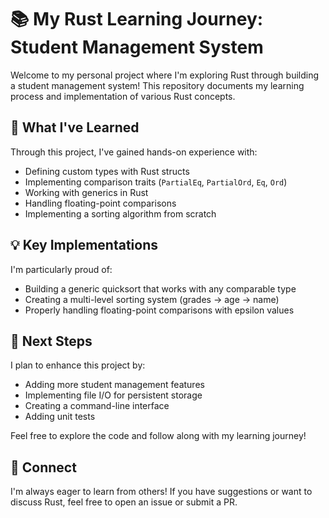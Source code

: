 # 📚 My Rust Learning Journey: Student Management System

Welcome to my personal project where I'm exploring Rust through building a student management system! This repository documents my learning process and implementation of various Rust concepts.

## 🎯 What I've Learned

Through this project, I've gained hands-on experience with:

- Defining custom types with Rust structs
- Implementing comparison traits (`PartialEq`, `PartialOrd`, `Eq`, `Ord`)
- Working with generics in Rust
- Handling floating-point comparisons
- Implementing a sorting algorithm from scratch

## 💡 Key Implementations

I'm particularly proud of:

- Building a generic quicksort that works with any comparable type
- Creating a multi-level sorting system (grades → age → name)
- Properly handling floating-point comparisons with epsilon values

## 🚀 Next Steps

I plan to enhance this project by:

- Adding more student management features
- Implementing file I/O for persistent storage
- Creating a command-line interface
- Adding unit tests

Feel free to explore the code and follow along with my learning journey!

## 🤝 Connect

I'm always eager to learn from others! If you have suggestions or want to discuss Rust, feel free to open an issue or submit a PR.
